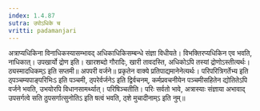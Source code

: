 ```yaml
---
index: 1.4.87
sutra: उपोऽधिके च
vritti: padamanjari
---
```


 अत्राप्यधिकिना विनाधिकस्यासम्भावद् अधिकाधिकिसम्बन्धे संज्ञा विधीयते। विभक्तिरप्यधिकिन एव भवति, नाधिकात्। उपखार्यो द्रोण इति। खारशब्दो गौरादिः, खारी तावदस्ति, अधिकोऽपि तस्यां द्रोणोऽस्तीत्यर्थः। ठ्यस्मादधिकम्ऽ इति सप्तमी॥ अपपरी वर्जने॥ प्रकृतेन वाक्ये प्रतिपाद्यमानेनेत्यर्थः। परिपरित्रिगर्तेभ्य इति ठ्पञ्चम्यपाङ्परिभिःऽ इति पञ्चमी, ठ्परेर्वर्जनेऽ इति द्विर्वचनम्, कर्मप्रवचनीयेन पञ्चमीसहितेन द्योतितेऽपि वर्जने भवति, उभयोरपि विधानसामर्थ्यात्। परिषिञ्चतीति। परिः सर्वतो भावे, अत्रास्याः संज्ञाया अभावाद् उपसर्गत्वे सति ठुपसर्गात्सुनोतिऽ इति षत्वं भवति, ठ्शे मुचादीनाम्ऽ इति नुम्॥